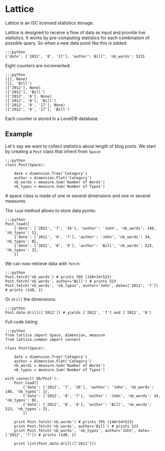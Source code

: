 
# Lattice

Lattice is an ISC licensed statistics storage.

Lattice is designed to receive a flow of data as input and provide
live statistics. It works by pre-computing statistics for each
combination of possible query. So when a new data point like this is
added:

    :::python
    {'date': ['2012', '8', '17'], 'author': Bill", 'nb_words': 523}

Eight counters are incremented:

    :::python
    ([], None)
    ([], 'Bill')
    (['2012'], None)
    (['2012'], 'Bill')
    (['2012', '8'], None)
    (['2012', '8'], 'Bill')
    (['2012', '8', '17'], None)
    (['2012', '8', '17'], 'Bill')


Each counter is stored in a LevelDB database.


## Example

Let's say we want to collect statistics about length of blog posts. We
start by creating a `Post` class that inherit from `Space`:

    :::python
    class Post(Space):

        date = dimension.Tree('Category')
        author = dimension.Flat('Category')
        nb_words = measure.Sum('Number of Words')
        nb_typos = measure.Sum('Number of Typos')

A space class is made of one or several dimensions and one or several
measures.

The `load` method allows to store data points:

    :::python
    Post.load([
        {'date': ['2012', '7', '26'], 'author': 'John', 'nb_words': 148, 'nb_typos': 1},
        {'date': ['2012', '8', '7'], 'author': 'John', 'nb_words': 34, 'nb_typos': 0},
        {'date': ['2012', '8', '9'], 'author': 'Bill', 'nb_words': 523, 'nb_typos': 2},
        ])

We can now retrieve data with `fetch`:

    :::python
    Post.fetch('nb_words') # prints 705 (148+34+523)
    Post.fetch('nb_words', author='Bill') # prints 523
    Post.fetch('nb_words', 'nb_typos', author='John', date=['2012', '7']) # prints (148, 1)

Or `drill` the dimensions:

    :::python
    Post.date.drill(['2012']) # yields ['2012', '7'] and ['2012', '8']

Full code listing:

    :::python
    from lattice import Space, dimension, measure
    from lattice.common import connect

    class Post(Space):

        date = dimension.Tree('Category')
        author = dimension.Flat('Category')
        nb_words = measure.Sum('Number of Words')
        nb_typos = measure.Sum('Number of Typos')

    with connect('db/Post'):
        Post.load([
            {'date': ['2012', '7', '26'], 'author': 'John', 'nb_words': 148, 'nb_typos': 1},
            {'date': ['2012', '8', '7'], 'author': 'John', 'nb_words': 34, 'nb_typos': 0},
            {'date': ['2012', '8', '9'], 'author': 'Bill', 'nb_words': 523, 'nb_typos': 2},
            ])

        print Post.fetch('nb_words') # prints 705 (148+34+523)
        print Post.fetch('nb_words', author='Bill') # prints 523
        print Post.fetch('nb_words', 'nb_typos', author='John', date=['2012', '7']) # prints (148, 1)

        print list(Post.date.drill(['2012']))
